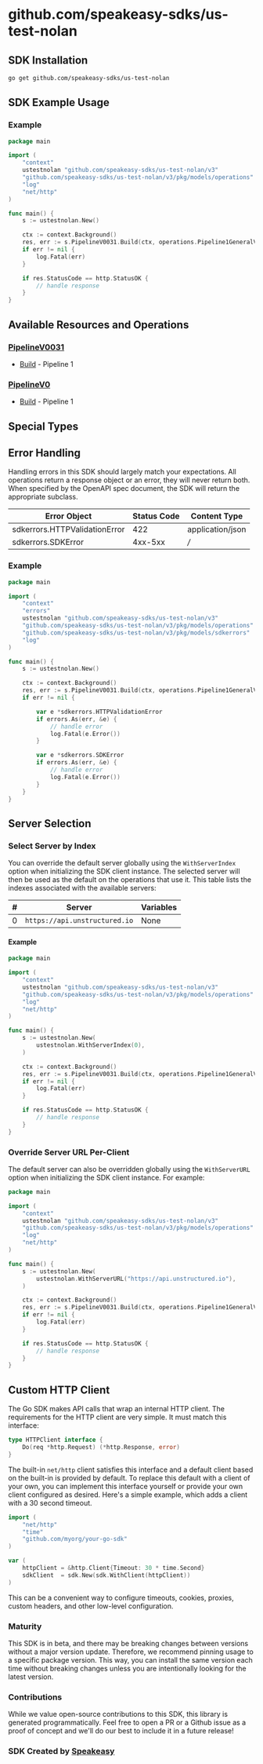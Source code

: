 # github.com/speakeasy-sdks/us-test-nolan

<!-- Start SDK Installation [installation] -->
## SDK Installation

```bash
go get github.com/speakeasy-sdks/us-test-nolan
```
<!-- End SDK Installation [installation] -->

<!-- Start SDK Example Usage [usage] -->
## SDK Example Usage

### Example

```go
package main

import (
	"context"
	ustestnolan "github.com/speakeasy-sdks/us-test-nolan/v3"
	"github.com/speakeasy-sdks/us-test-nolan/v3/pkg/models/operations"
	"log"
	"net/http"
)

func main() {
	s := ustestnolan.New()

	ctx := context.Background()
	res, err := s.PipelineV0031.Build(ctx, operations.Pipeline1GeneralV0031GeneralPostRequest{})
	if err != nil {
		log.Fatal(err)
	}

	if res.StatusCode == http.StatusOK {
		// handle response
	}
}

```
<!-- End SDK Example Usage [usage] -->

<!-- Start Available Resources and Operations [operations] -->
## Available Resources and Operations

### [PipelineV0031](docs/sdks/pipelinev0031/README.md)

* [Build](docs/sdks/pipelinev0031/README.md#build) - Pipeline 1

### [PipelineV0](docs/sdks/pipelinev0/README.md)

* [Build](docs/sdks/pipelinev0/README.md#build) - Pipeline 1
<!-- End Available Resources and Operations [operations] -->







<!-- Start Special Types [types] -->
## Special Types


<!-- End Special Types [types] -->



<!-- Start Error Handling [errors] -->
## Error Handling

Handling errors in this SDK should largely match your expectations.  All operations return a response object or an error, they will never return both.  When specified by the OpenAPI spec document, the SDK will return the appropriate subclass.

| Error Object                  | Status Code                   | Content Type                  |
| ----------------------------- | ----------------------------- | ----------------------------- |
| sdkerrors.HTTPValidationError | 422                           | application/json              |
| sdkerrors.SDKError            | 4xx-5xx                       | */*                           |

### Example

```go
package main

import (
	"context"
	"errors"
	ustestnolan "github.com/speakeasy-sdks/us-test-nolan/v3"
	"github.com/speakeasy-sdks/us-test-nolan/v3/pkg/models/operations"
	"github.com/speakeasy-sdks/us-test-nolan/v3/pkg/models/sdkerrors"
	"log"
)

func main() {
	s := ustestnolan.New()

	ctx := context.Background()
	res, err := s.PipelineV0031.Build(ctx, operations.Pipeline1GeneralV0031GeneralPostRequest{})
	if err != nil {

		var e *sdkerrors.HTTPValidationError
		if errors.As(err, &e) {
			// handle error
			log.Fatal(e.Error())
		}

		var e *sdkerrors.SDKError
		if errors.As(err, &e) {
			// handle error
			log.Fatal(e.Error())
		}
	}
}

```
<!-- End Error Handling [errors] -->



<!-- Start Server Selection [server] -->
## Server Selection

### Select Server by Index

You can override the default server globally using the `WithServerIndex` option when initializing the SDK client instance. The selected server will then be used as the default on the operations that use it. This table lists the indexes associated with the available servers:

| # | Server | Variables |
| - | ------ | --------- |
| 0 | `https://api.unstructured.io` | None |

#### Example

```go
package main

import (
	"context"
	ustestnolan "github.com/speakeasy-sdks/us-test-nolan/v3"
	"github.com/speakeasy-sdks/us-test-nolan/v3/pkg/models/operations"
	"log"
	"net/http"
)

func main() {
	s := ustestnolan.New(
		ustestnolan.WithServerIndex(0),
	)

	ctx := context.Background()
	res, err := s.PipelineV0031.Build(ctx, operations.Pipeline1GeneralV0031GeneralPostRequest{})
	if err != nil {
		log.Fatal(err)
	}

	if res.StatusCode == http.StatusOK {
		// handle response
	}
}

```


### Override Server URL Per-Client

The default server can also be overridden globally using the `WithServerURL` option when initializing the SDK client instance. For example:
```go
package main

import (
	"context"
	ustestnolan "github.com/speakeasy-sdks/us-test-nolan/v3"
	"github.com/speakeasy-sdks/us-test-nolan/v3/pkg/models/operations"
	"log"
	"net/http"
)

func main() {
	s := ustestnolan.New(
		ustestnolan.WithServerURL("https://api.unstructured.io"),
	)

	ctx := context.Background()
	res, err := s.PipelineV0031.Build(ctx, operations.Pipeline1GeneralV0031GeneralPostRequest{})
	if err != nil {
		log.Fatal(err)
	}

	if res.StatusCode == http.StatusOK {
		// handle response
	}
}

```
<!-- End Server Selection [server] -->



<!-- Start Custom HTTP Client [http-client] -->
## Custom HTTP Client

The Go SDK makes API calls that wrap an internal HTTP client. The requirements for the HTTP client are very simple. It must match this interface:

```go
type HTTPClient interface {
	Do(req *http.Request) (*http.Response, error)
}
```

The built-in `net/http` client satisfies this interface and a default client based on the built-in is provided by default. To replace this default with a client of your own, you can implement this interface yourself or provide your own client configured as desired. Here's a simple example, which adds a client with a 30 second timeout.

```go
import (
	"net/http"
	"time"
	"github.com/myorg/your-go-sdk"
)

var (
	httpClient = &http.Client{Timeout: 30 * time.Second}
	sdkClient  = sdk.New(sdk.WithClient(httpClient))
)
```

This can be a convenient way to configure timeouts, cookies, proxies, custom headers, and other low-level configuration.
<!-- End Custom HTTP Client [http-client] -->

<!-- Placeholder for Future Speakeasy SDK Sections -->



### Maturity

This SDK is in beta, and there may be breaking changes between versions without a major version update. Therefore, we recommend pinning usage
to a specific package version. This way, you can install the same version each time without breaking changes unless you are intentionally
looking for the latest version.

### Contributions

While we value open-source contributions to this SDK, this library is generated programmatically.
Feel free to open a PR or a Github issue as a proof of concept and we'll do our best to include it in a future release!

### SDK Created by [Speakeasy](https://docs.speakeasyapi.dev/docs/using-speakeasy/client-sdks)
